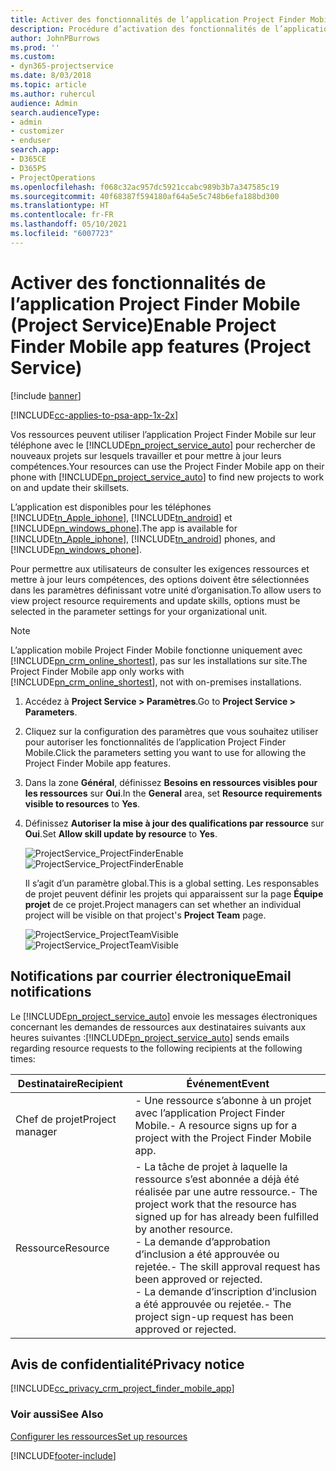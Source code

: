 ```yaml
---
title: Activer des fonctionnalités de l’application Project Finder Mobile
description: Procédure d’activation des fonctionnalités de l’application Project Finder Mobile pour Project Service
author: JohnPBurrows
ms.prod: ''
ms.custom:
- dyn365-projectservice
ms.date: 8/03/2018
ms.topic: article
ms.author: ruhercul
audience: Admin
search.audienceType:
- admin
- customizer
- enduser
search.app:
- D365CE
- D365PS
- ProjectOperations
ms.openlocfilehash: f068c32ac957dc5921ccabc989b3b7a347585c19
ms.sourcegitcommit: 40f68387f594180af64a5e5c748b6efa188bd300
ms.translationtype: HT
ms.contentlocale: fr-FR
ms.lasthandoff: 05/10/2021
ms.locfileid: "6007723"
---
```

# <a name="enable-project-finder-mobile-app-features-project-service"></a><span data-ttu-id="c61b0-103">Activer des fonctionnalités de l’application Project Finder Mobile (Project Service)</span><span class="sxs-lookup"><span data-stu-id="c61b0-103">Enable Project Finder Mobile app features (Project Service)</span></span>

[!include [banner](../includes/psa-now-project-operations.md)]

[!INCLUDE[cc-applies-to-psa-app-1x-2x](../includes/cc-applies-to-psa-app-1x-2x.md)]

<span data-ttu-id="c61b0-104">Vos ressources peuvent utiliser l’application Project Finder Mobile sur leur téléphone avec le [!INCLUDE[pn_project_service_auto](../includes/pn-project-service-auto.md)] pour rechercher de nouveaux projets sur lesquels travailler et pour mettre à jour leurs compétences.</span><span class="sxs-lookup"><span data-stu-id="c61b0-104">Your resources can use the Project Finder Mobile app on their phone with [!INCLUDE[pn_project_service_auto](../includes/pn-project-service-auto.md)] to find new projects to work on and update their skillsets.</span></span>  
  
 <span data-ttu-id="c61b0-105">L’application est disponibles pour les téléphones [!INCLUDE[tn_Apple_iphone](../includes/tn-apple-iphone.md)], [!INCLUDE[tn_android](../includes/tn-android.md)] et [!INCLUDE[pn_windows_phone](../includes/pn-windows-phone.md)].</span><span class="sxs-lookup"><span data-stu-id="c61b0-105">The app is available for [!INCLUDE[tn_Apple_iphone](../includes/tn-apple-iphone.md)], [!INCLUDE[tn_android](../includes/tn-android.md)] phones, and [!INCLUDE[pn_windows_phone](../includes/pn-windows-phone.md)].</span></span>  
    
 <span data-ttu-id="c61b0-106">Pour permettre aux utilisateurs de consulter les exigences ressources et mettre à jour leurs compétences, des options doivent être sélectionnées dans les paramètres définissant votre unité d’organisation.</span><span class="sxs-lookup"><span data-stu-id="c61b0-106">To allow users to view project resource requirements and update skills, options must be selected in the parameter settings for your organizational unit.</span></span>
  
> [!NOTE]
>  <span data-ttu-id="c61b0-107">L’application mobile Project Finder Mobile fonctionne uniquement avec [!INCLUDE[pn_crm_online_shortest](../includes/pn-crm-online-shortest.md)], pas sur les installations sur site.</span><span class="sxs-lookup"><span data-stu-id="c61b0-107">The Project Finder Mobile app only works with [!INCLUDE[pn_crm_online_shortest](../includes/pn-crm-online-shortest.md)], not with on-premises installations.</span></span>  
  
1. <span data-ttu-id="c61b0-108">Accédez à **Project Service > Paramètres**.</span><span class="sxs-lookup"><span data-stu-id="c61b0-108">Go to **Project Service > Parameters**.</span></span>  
  
2. <span data-ttu-id="c61b0-109">Cliquez sur la configuration des paramètres que vous souhaitez utiliser pour autoriser les fonctionnalités de l’application Project Finder Mobile.</span><span class="sxs-lookup"><span data-stu-id="c61b0-109">Click the parameters setting you want to use for allowing the Project Finder Mobile app features.</span></span>  
  
3. <span data-ttu-id="c61b0-110">Dans la zone **Général**, définissez **Besoins en ressources visibles pour les ressources** sur **Oui**.</span><span class="sxs-lookup"><span data-stu-id="c61b0-110">In the **General** area, set **Resource requirements visible to resources** to **Yes**.</span></span>  
  
4. <span data-ttu-id="c61b0-111">Définissez **Autoriser la mise à jour des qualifications par ressource** sur **Oui**.</span><span class="sxs-lookup"><span data-stu-id="c61b0-111">Set **Allow skill update by resource** to **Yes**.</span></span>  
  
   <span data-ttu-id="c61b0-112">![ProjectService_ProjectFinderEnable](../psa/media/project-service-project-finder-enable.png "ProjectService_ProjectFinderEnable")</span><span class="sxs-lookup"><span data-stu-id="c61b0-112">![ProjectService_ProjectFinderEnable](../psa/media/project-service-project-finder-enable.png "ProjectService_ProjectFinderEnable")</span></span>  
  
   <span data-ttu-id="c61b0-113">Il s’agit d’un paramètre global.</span><span class="sxs-lookup"><span data-stu-id="c61b0-113">This is a global setting.</span></span> <span data-ttu-id="c61b0-114">Les responsables de projet peuvent définir les projets qui apparaissent sur la page **Équipe projet** de ce projet.</span><span class="sxs-lookup"><span data-stu-id="c61b0-114">Project managers can set whether an individual project will be visible on that project's **Project Team** page.</span></span>  
  
   <span data-ttu-id="c61b0-115">![ProjectService_ProjectTeamVisible](../psa/media/project-service-project-team-visible.png "ProjectService_ProjectTeamVisible")</span><span class="sxs-lookup"><span data-stu-id="c61b0-115">![ProjectService_ProjectTeamVisible](../psa/media/project-service-project-team-visible.png "ProjectService_ProjectTeamVisible")</span></span>  
  
## <a name="email-notifications"></a><span data-ttu-id="c61b0-116">Notifications par courrier électronique</span><span class="sxs-lookup"><span data-stu-id="c61b0-116">Email notifications</span></span>  
 <span data-ttu-id="c61b0-117">Le [!INCLUDE[pn_project_service_auto](../includes/pn-project-service-auto.md)] envoie les messages électroniques concernant les demandes de ressources aux destinataires suivants aux heures suivantes :</span><span class="sxs-lookup"><span data-stu-id="c61b0-117">[!INCLUDE[pn_project_service_auto](../includes/pn-project-service-auto.md)] sends emails regarding resource requests to the following recipients at the following times:</span></span>  
  
|<span data-ttu-id="c61b0-118">Destinataire</span><span class="sxs-lookup"><span data-stu-id="c61b0-118">Recipient</span></span>|<span data-ttu-id="c61b0-119">Événement</span><span class="sxs-lookup"><span data-stu-id="c61b0-119">Event</span></span>|  
|---------------|-----------|  
|<span data-ttu-id="c61b0-120">Chef de projet</span><span class="sxs-lookup"><span data-stu-id="c61b0-120">Project manager</span></span>|<span data-ttu-id="c61b0-121">- Une ressource s’abonne à un projet avec l’application Project Finder Mobile.</span><span class="sxs-lookup"><span data-stu-id="c61b0-121">- A resource signs up for a project with the Project Finder Mobile app.</span></span>|  
|<span data-ttu-id="c61b0-122">Ressource</span><span class="sxs-lookup"><span data-stu-id="c61b0-122">Resource</span></span>|<span data-ttu-id="c61b0-123">- La tâche de projet à laquelle la ressource s’est abonnée a déjà été réalisée par une autre ressource.</span><span class="sxs-lookup"><span data-stu-id="c61b0-123">- The project work that the resource has signed up for has already been fulfilled by another resource.</span></span><br /><span data-ttu-id="c61b0-124">- La demande d’approbation d’inclusion a été approuvée ou rejetée.</span><span class="sxs-lookup"><span data-stu-id="c61b0-124">- The skill approval request has been approved or rejected.</span></span><br /><span data-ttu-id="c61b0-125">- La demande d’inscription d’inclusion a été approuvée ou rejetée.</span><span class="sxs-lookup"><span data-stu-id="c61b0-125">- The project sign-up request has been approved or rejected.</span></span>|  
  
## <a name="privacy-notice"></a><span data-ttu-id="c61b0-126">Avis de confidentialité</span><span class="sxs-lookup"><span data-stu-id="c61b0-126">Privacy notice</span></span>  
 [!INCLUDE[cc_privacy_crm_project_finder_mobile_app](../includes/cc-privacy-crm-project-finder-mobile-app.md)]  
  
### <a name="see-also"></a><span data-ttu-id="c61b0-127">Voir aussi</span><span class="sxs-lookup"><span data-stu-id="c61b0-127">See Also</span></span>  
 [<span data-ttu-id="c61b0-128">Configurer les ressources</span><span class="sxs-lookup"><span data-stu-id="c61b0-128">Set up resources</span></span>](../psa/set-up-resources.md)


[!INCLUDE[footer-include](../includes/footer-banner.md)]